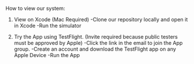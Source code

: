 How to view our system:

1. View on Xcode (Mac Required)
     -Clone our repository locally and open it in Xcode
     -Run the simulator

3. Try the App using TestFlight. (Invite required because public testers must be approved by Apple)
     -Click the link in the email to join the App group.
     -Create an account and download the TestFlight app on any Apple Device
     -Run the App
